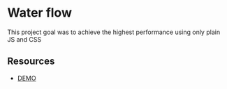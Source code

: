 Water flow
====================

This project goal was to achieve the highest performance using only plain JS and CSS

Resources
---------

  * [DEMO](http://htmlpreview.github.io/?https://github.com/davidvalgamedios/water-flow/master/demo/index.html)
